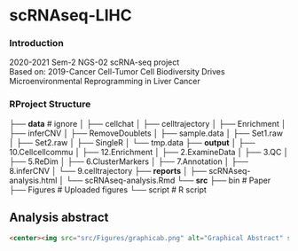 # scRNAseq-LIHC

### Introduction 
2020-2021 Sem-2 NGS-02 scRNA-seq project  
Based on: 2019-Cancer Cell-Tumor Cell Biodiversity Drives Microenvironmental Reprogramming in Liver Cancer

### RProject Structure

├── **data** # ignore
│ ├── cellchat
│ ├── celltrajectory
│ ├── Enrichment
│ ├── inferCNV
│ ├── RemoveDoublets
│ ├── sample.data
│ ├── Set1.raw
│ ├── Set2.raw
│ ├── SingleR
│ └── tmp.data
├── **output**
│ ├── 10.Cellcellcommu
│ ├── 12.Enrichment
│ ├── 2.ExamineData
│ ├── 3.QC
│ ├── 5.ReDim
│ ├── 6.ClusterMarkers
│ ├── 7.Annotation
│ ├── 8.inferCNV
│ └── 9.celltrajectory
├── **reports**
│ ├── scRNAseq-analysis.html
│ └── scRNAseq-analysis.Rmd
└── **src**
    ├── bin # Paper
    ├── Figures # Uploaded figures
    └── script # R script

## Analysis abstract
```html
<center><img src="src/Figures/graphicab.png" alt="Graphical Abstract" style="zoom:80%;" /></center>
```